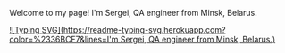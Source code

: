 Welcome to my page!
I'm Sergei, QA engineer from  Minsk, Belarus.

[![Typing SVG](https://readme-typing-svg.herokuapp.com?color=%2336BCF7&lines=I'm Sergei, QA engineer from  Minsk, Belarus.)](https://git.io/typing-svg)
